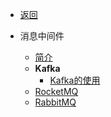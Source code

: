 * [返回](/menu/middleware)

* 消息中间件
  * [简介](/modules/middleware/message/index.md)
  * **Kafka**
    * [Kafka的使用](/modules/middleware/message/kafka/01.start.md)
  * [RocketMQ](/modules/middleware/message/rocketmq/index.md)
  * [RabbitMQ](/modules/middleware/message/rabbitmq/index.md)

